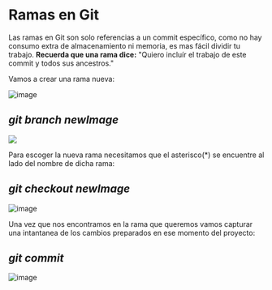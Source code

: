 # **Ramas en Git**
 Las ramas en Git son solo referencias a un commit específico, como no hay consumo extra de almacenamiento ni memoria, es mas fácil dividir tu trabajo.
 **Recuerda que una rama dice:**
 "Quiero incluír el trabajo de este commit y todos sus ancestros."

 Vamos a crear una rama nueva:

 ![image](./img%20Ester/antes.PNG)
  ## *git branch newImage*
  ![](./img%20Ester/despues.PNG)

  Para escoger la nueva rama necesitamos que el asterisco(*) se encuentre al lado del nombre de dicha rama:
  ## *git checkout newImage*
  ![image](./img%20Ester/git%20check%20despues.PNG)

  Una vez que nos encontramos en la rama que queremos vamos capturar una intantanea de los cambios preparados en ese momento del proyecto:
## *git commit*
  ![image](./img%20Ester/git%20commit%20despues.PNG)
